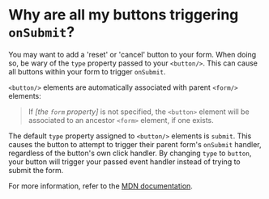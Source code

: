 # Why are all my buttons triggering `onSubmit`?

You may want to add a 'reset' or 'cancel' button to your form. When doing so, be wary of the `type` property passed to your `<button/>`. This can cause all buttons within your form to trigger `onSubmit`.

`<button/>` elements are automatically associated with parent `<form/>` elements:

> If _[the `form` property]_ is not specified, the `<button>` element will be associated to an ancestor `<form>` element, if one exists.

The default `type` property assigned to `<button/>` elements is `submit`. This causes the button to attempt to trigger their parent form's `onSubmit` handler, regardless of the button's own click handler. By changing `type` to `button`, your button will trigger your passed event handler instead of trying to submit the form.

For more information, refer to the [MDN documentation](https://developer.mozilla.org/en-US/docs/Web/HTML/Element/button).
